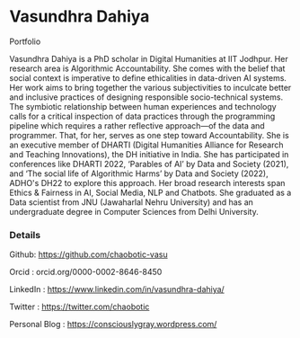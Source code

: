 # Vasundhra Dahiya
Portfolio

Vasundhra Dahiya is a PhD scholar in Digital Humanities at IIT Jodhpur. Her research area is Algorithmic Accountability. She comes with the belief that social context is imperative to define ethicalities in data-driven AI systems. Her work aims to bring together the various subjectivities to inculcate better and inclusive practices of designing responsible socio-technical systems. The symbiotic relationship between human experiences and technology calls for a critical inspection of data practices through the programming pipeline which requires a rather reflective approach—of the data and programmer. That, for her, serves as one step toward Accountability. She is an executive member of DHARTI (Digital Humanities Alliance for Research and Teaching Innovations), the DH initiative in India. She has participated in conferences like DHARTI 2022, ‘Parables of AI’ by Data and Society (2021), and ‘The social life of Algorithmic Harms’ by Data and Society (2022), ADHO's DH22 to explore this approach. Her broad research interests span Ethics & Fairness in AI, Social Media, NLP and Chatbots. She graduated as a Data scientist from JNU (Jawaharlal Nehru University) and has an undergraduate degree in Computer Sciences from Delhi University. 

### Details

Github: https://github.com/chaobotic-vasu

Orcid : orcid.org/0000-0002-8646-8450 

LinkedIn : https://www.linkedin.com/in/vasundhra-dahiya/

Twitter : https://twitter.com/chaobotic

Personal Blog : https://consciouslygray.wordpress.com/
